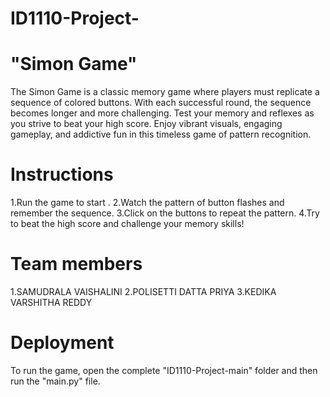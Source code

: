 # ID1110-Project-
# "Simon Game"

The Simon Game is a classic memory game where players must replicate a sequence of colored buttons. With each successful round, the sequence becomes longer and more challenging. Test your memory and reflexes as you strive to beat your high score. Enjoy vibrant visuals, engaging gameplay, and addictive fun in this timeless game of pattern recognition.

# Instructions
1.Run the game to start .
2.Watch the pattern of button flashes and remember the sequence.
3.Click on the buttons to repeat the pattern.
4.Try to beat the high score and challenge your memory skills!

# Team members 
1.SAMUDRALA VAISHALINI
2.POLISETTI DATTA PRIYA
3.KEDIKA VARSHITHA REDDY

# Deployment
To run the game, open the complete "ID1110-Project-main" folder and then run the "main.py" file.
